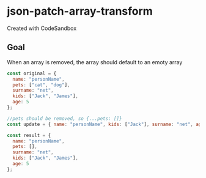 # json-patch-array-transform

Created with CodeSandbox

## Goal

When an array is removed, the array should default to an emoty array

```js
const original = {
  name: "personName",
  pets: ["cat", "dog"],
  surname: "net",
  kids: ["Jack", "James"],
  age: 5
};

//pets should be removed, so {...pets: []}
const update = { name: "personName", kids: ["Jack"], surname: "net", age: 8 };

const result = {
  name: "personName",
  pets: [],
  surname: "net",
  kids: ["Jack", "James"],
  age: 5
};
```
